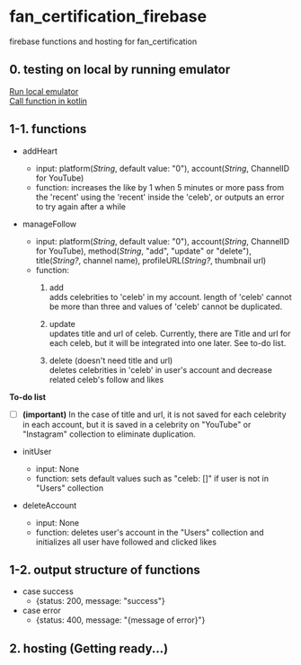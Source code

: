 # fan_certification_firebase
firebase functions and hosting for fan_certification

## 0. testing on local by running emulator
[Run local emulator](https://firebase.google.com/docs/functions/local-emulator)  
[Call function in kotlin](https://firebase.google.com/docs/functions/callable#kotlin+ktx)

## 1-1. functions
- addHeart
    - input: platform(*String*, default value: "0"), account(*String*, ChannelID for YouTube)
    - function: increases the like by 1 when 5 minutes or more pass from the 'recent' using the 'recent' inside the 'celeb', or outputs an error to try again after a while

- manageFollow
    - input: platform(*String*, default value: "0"), account(*String*, ChannelID for YouTube), method(*String*, "add", "update" or "delete"), title(*String?*, channel name), profileURL(*String?*, thumbnail url)
    - function:  
        1) add  
            adds celebrities to 'celeb' in my account. length of 'celeb' cannot be more than three and values of 'celeb' cannot be duplicated.

        2) update  
            updates title and url of celeb. Currently, there are Title and url for each celeb, but it will be integrated into one later. See to-do list.

        3) delete (doesn't need title and url)  
            deletes celebrities in 'celeb' in user's account and decrease related celeb's follow and likes

**To-do list**  
- [ ] **(important)** In the case of title and url, it is not saved for each celebrity in each account, but it is saved in a celebrity on "YouTube" or "Instagram" collection to eliminate duplication.

- initUser
    - input: None
    - function: sets default values such as "celeb: []" if user is not in "Users" collection

- deleteAccount
    - input: None
    - function: deletes user's account in the "Users" collection and initializes all user have followed and clicked likes

## 1-2. output structure of functions
- case success
    - {status: 200, message: "success"}
- case error
    - {status: 400, message: "{message of error}"}

## 2. hosting (Getting ready...)
